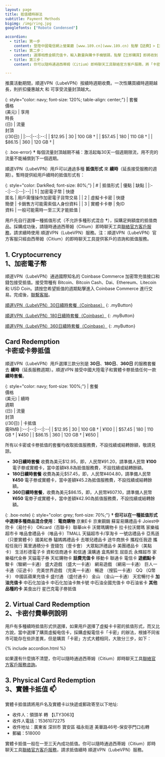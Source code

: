 ```yaml
---
layout: page
title: 抵值續時辦法
subtitle: Payment Methods
bigimg: /img/ring.jpg
googlefonts: ["Roboto Condensed"]

accordion:
  - title: 第一步
    content: 登陸中國電信網上營業廳 [www.189.cn](www.189.cn) 點擊【話費】>【充值卡購買】進入購買頁面： ![中國電信網上營業廳](/img/dianxin_01.jpg)
  - title: 第二步：
    content: 選擇相應金額充值卡，輸入數量與購卡手機號碼，點擊【立即購買】即將收到「卡密」信息到購卡手機： ![中國電信網上營業廳](/img/dianxin_02.jpg)
  - title: 第三步：
    content: 你可以隨時通過西蒂姆（Citium）即時聊天工具聯絡官方客戶服務，將「卡密」發送給客戶服務人員，請求抵值續時 順道VPN（LubeVPN）服務。

---
```


推廣活動期間，順道VPN（LubeVPN）按續時週期收費。一次性購買續時週期越長，則折扣優惠越大 和 可享受流量封頂越大。

 {: style="color: navy; font-size: 120%; table-align: center;"}
 | 套餐<br>價格<br>(美元) | 享用<br>時長<br>(日)  | 流量<br>封頂<br>(/30日) |
 |:--:|--:|:--:|
 | $12.95 | 30 | 100 GB † |
 | $57.45 | 180 | 110 GB † |
 | $86.15 | 360 | 120 GB † |

 {: .box-error}
 **†** 每個流量封頂越期不補：激活起每30天一個週期限流，用不完的流量不能補償到下一個週期。

順道VPN（LubeVPN）用戶可以通過多種 __抵值形式__ 來 __續時__（延長接受服務的週期）。暫時提供給用戶續時的抵值形式有：

{: style="color: DarkRed; font-size: 80%;"}
| # | 抵值形式 | 優點 | 缺點 |
|:--:|:--:|:--|:--|
| 1 | 加密電子幣 | 快捷<br>匿名 | 用戶需懂操作加密電子貨幣交易 |
| 2 | 虛擬卡卡密 | 快捷<br>簡便 | 卡銷售方可能需索個人身份資料 |
| 3 | 實體卡卡劵 | 免ID<br>資料 | 一般可能需時一至三天才能抵值 |

用戶先自行選擇一種抵值形式（不允許多種形式混合 **†**），採購足夠額度的抵值商品。採購成功後，請隨時通過西蒂姆（Citium）即時聊天工具[聯絡官方客戶服務](../contact_us)，請求續時使用 順道VPN（LubeVPN）服務。注：順道VPN（LubeVPN）官方客服只經由西蒂姆（Citium）的即時聊天工具提供客戶的咨詢和抵值服務。

## 1. Cryptocurrency<br>1、加密電子幣
順道VPN（LubeVPN）通過國際知名的 Coinbase Commerce 加密幣充值接口和錢包接受抵值。接受幣種有 Bitcoin、Bitcoin Cash、Dai、Ethereum、Litecoin 和 USD Coin。請按您希望抵值的週期點擊進入 Coinbase Commerce 進行交易。完成後，[聯繫客服](../contact_us)。

[順道VPN（LubeVPN）30日續時套餐（Coinbase）](https://commerce.coinbase.com/checkout/d3b2abdd-a42d-4636-a020-977df3348813)
{: .myButton}

[順道VPN（LubeVPN）180日續時套餐（Coinbase）](https://commerce.coinbase.com/checkout/44e644c9-1704-4c3a-9469-3a9ce073f577
)
{: .myButton}

[順道VPN（LubeVPN）360日續時套餐（Coinbase）](https://commerce.coinbase.com/checkout/d3b2abdd-a42d-4636-a020-977df3348813)
{: .myButton}

## Card Redemption<br>卡密或卡劵抵值

順道VPN（LubeVPN）用戶選擇三款分別是 __30日__、__180日__、__360日__ 的服務套餐去 __續時__（延長服務週期）。順道VPN 接受中國大陸電子和實體卡劵抵值任何一款 __續時套餐__。

{: style="color: navy; font-size: 100%;"}
| 套餐<br>價格<br>(美元) | 續時<br>週期<br>(日)  | 流量<br>封頂<br>(/30日) | 卡抵值<br>需RMB
|:--:|--:|:--:|:--|
| $12.95 | 30 | 100 GB † | ¥100 |
| $57.45 | 180 | 110 GB † | ¥450 |
| $86.15 | 360 | 120 GB † | ¥650 |

所有以卡密或卡劵抵值的套餐均收取抵值服務費，不設找續或結轉餘額，敬請見諒。

- __30日續時套餐__ 收費為美元$12.95，即，人民幣¥91.20，請準備人民幣 __¥100__ 電子劵或實體卡，當中差額¥8.8為抵值服務費，不設找續或結轉餘額。
- __180日續時套餐__ 收費為美元$57.45，即，人民幣¥404.80，請準備人民幣 __¥450__ 電子劵或實體卡，當中差額¥45.2為抵值服務費，不設找續或結轉餘額。
- __360日續時套餐__，收費為美元$86.15，即，人民幣¥607.10，請準備人民幣 __¥650__ 電劵子或實體卡，當中差額¥42.90為抵值服務費，不設找續或結轉餘額。

{: .box-note}
{: style="color: grey; font-size: 70%;"}
**† 但可以在一種抵值形式中選擇多種商品混合使用**：
__電商購物__ 京東E卡 京東鋼銷 蘇甯易購禮品卡 Joiest中欣卡（易付卡） OKcard（百聯卡）聯華ok卡 沃爾瑪購物卡 拉卡拉沃爾瑪 家樂福超市卡 唯品會禮品卡（唯品卡）TMALL 天貓超市卡/享淘卡 一號店禮品卡 亞馬遜（只要實體卡）國美紅券 驢媽媽禮品卡 去哪兒禮品卡 途牛商旅卡 攜程任我遊 攜程任我行 萬里通積分卡 壹錢包（壹卡會） 大眾點評禮品卡 美團禮品卡（美點卡） 生活杉德電子卡 資和信商通卡 和信通 漢購通 盒馬鮮生 屈臣氏 永輝超市 家樂福代金券 天貓電子券 天虹購物卡
__話費充值卡__
移動卡 聯通卡 電信卡
__遊戲點卡__
駿卡（駿網一卡通） 盛大遊戲 （盛大一卡通） 網易遊戲 （網易一卡通） 巨人一卡通（征途卡） 完美世界遊戲 （完美一卡通） 暢遊 （搜狐一卡通） QQ （Q幣卡） 中國區蘋果充值卡 盛付通 （盛付通卡） 金山 （金山一卡通） 天宏暢付卡
__加油充值卡__
中石化加油卡 中石化加油卡無卡號 中石油全國充值卡 中石油省卡
__其他品種的卡__
美食出行 星巴克電子劵抵值

## 2. Virtual Card Redemption<br>2、卡密付費舉例說明

用戶有多種續時抵值形式供選擇，如果用戶選擇了虛擬卡卡密的抵值形式，而又比方說，當中選擇了購買虛擬电信卡，採購虛擬電信卡「卡密」的辦法，根據不同省市可能存在些許差異，但是購買「卡密」方式大體相同，大致分三步，如下：

{% include accordion.html %}

如果還有什麼搞不清楚，你可以隨時通過西蒂姆（Citium）即時聊天工具[聯絡官方客戶服務咨詢](../contact_us)。

## 3. Physical Card Redemption<br>3、實體卡抵值 :mailbox:

實體卡抵值請將用戶名及實體卡以快遞或郵政寄至以下地址:

- 收件人：領頭羊 轉 【LTY3063】
- 收件人電話：15361072275
- 收件地址：廣東省 深圳市 寶安區 福永街道 美華路46号-保安亭門口右轉
- 郵編：518000

實體卡抵值一般在一至三天內成功抵值。你可以隨時通過西蒂姆（Citium）即時聊天工具[聯絡官方客戶服務](../contact_us)，請求抵值續時 順道VPN（LubeVPN）服務。
